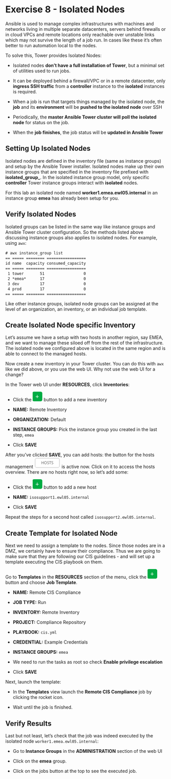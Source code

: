# Exercise 8 - Isolated Nodes

Ansible is used to manage complex infrastructures with machines and
networks living in multiple separate datacenters, servers behind
firewalls or in cloud VPCs and remote locations only reachable over
unstable links which may not survive the length of a job run. In cases
like these it’s often better to run automation local to the nodes.

To solve this, Tower provides Isolated Nodes:

  - Isolated nodes **don’t have a full installation of Tower**, but a
    minimal set of utilities used to run jobs.

  - It can be deployed behind a firewall/VPC or in a remote datacenter,
    only **ingress SSH traffic** from a **controller** instance to the
    **isolated** instances is required.

  - When a job is run that targets things managed by the isolated node,
    the **job** and its **environment** will be **pushed to the isolated
    node** over SSH

  - Periodically, the **master Ansible Tower cluster will poll the
    isolated node** for status on the job.

  - When the **job finishes**, the job status will be **updated in
    Ansible Tower**

## Setting Up Isolated Nodes

Isolated nodes are defined in the inventory file (same as instance
groups) and setup by the Ansible Tower installer. Isolated nodes make up
their own instance groups that are specified in the inventory file
prefixed with **isolated\_group\_**. In the isolated instance group
model, only specific **controller** Tower instance groups interact with
**isolated** nodes.

For this lab an isolated node named **worker1.emea.ewl05.internal** in
an instance group **emea** has already been setup for you.

## Verify Isolated Nodes

Isolated groups can be listed in the same way like instance groups and
Ansible Tower cluster configuration. So the methods listed above
discussing instance groups also applies to isolated nodes. For example,
using `awx`:

    # awx instance_group list
    == ===== ======== =================
    id name  capacity consumed_capacity
    == ===== ======== =================
     1 tower       51                 0
     2 *emea*      17                 0
     3 dev         17                 0
     4 prod        17                 0
    == ===== ======== =================

Like other instance groups, isolated node groups can be assigned at the
level of an organization, an inventory, or an individual job template.

## Create Isolated Node specific Inventory

Let’s assume we have a setup with two hosts in another region, say EMEA,
and we want to manage these siloed off from the rest of the
infrastructure. The isolated node we configured above is located in the
same region and is able to connect to the managed hosts.

Now create a new inventory in your Tower cluster. You can do this with
`awx` like we did above, or you use the web UI. Why not use the web
UI for a change?

In the Tower web UI under **RESOURCES**, click **Inventories**:

  - Click the ![plus](../../images/green_plus.png) button to add a new
    inventory

  - **NAME:** Remote Inventory

  - **ORGANIZATION:** Default

  - **INSTANCE GROUPS:** Pick the instance group you created in the last
    step, `emea`

  - Click **SAVE**

After you’ve clicked **SAVE**, you can add hosts: the button for the
hosts management ![hosts](../../images/tower_hosts.png) is active now. Click on
it to access the hosts overview. There are no hosts right now, so let’s
add some:

  - Click the ![plus](../../images/green_plus.png) button to add a new host

  - **NAME:** `isosupport1.ewl05.internal`

  - Click **SAVE**

Repeat the steps for a second host called `isosupport2.ewl05.internal`.

## Create Template for Isolated Node

Next we need to assign a template to the nodes. Since those nodes are in
a DMZ, we certainly have to ensure their compliance. Thus we are going
to make sure that they are following our CIS guidelines - and will set
up a template executing the CIS playbook on them.

Go to **Templates** in the **RESOURCES** section of the menu, click the
![plus](../../images/green_plus.png) button and choose **Job Template**.

  - **NAME:** Remote CIS Compliance

  - **JOB TYPE:** Run

  - **INVENTORY:** Remote Inventory

  - **PROJECT:** Compliance Repository

  - **PLAYBOOK:** `cis.yml`

  - **CREDENTIAL:** Example Credentials

  - **INSTANCE GROUPS:** `emea`

  - We need to run the tasks as root so check **Enable privilege
    escalation**

  - Click **SAVE**

Next, launch the template:

  - In the **Templates** view launch the **Remote CIS Compliance** job
    by clicking the rocket icon.

  - Wait until the job is finished.

## Verify Results

Last but not least, let’s check that the job was indeed executed by the
isolated node `worker1.emea.ewl05.internal`:

  - Go to **Instance Groups** in the **ADMINISTRATION** section of the
    web UI

  - Click on the **emea** group.

  - Click on the jobs button at the top to see the executed job.
